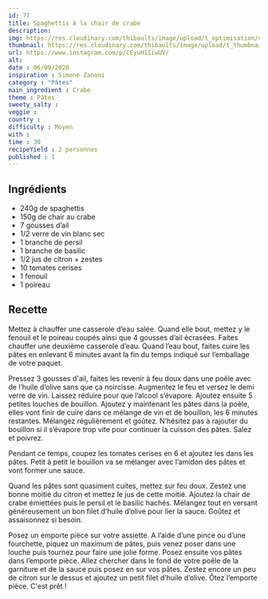 ```yaml
---
id: 77
title: Spaghettis à la chair de crabe
description: 
img: https://res.cloudinary.com/thibaults/image/upload/t_optimisation/v1600456341/Recipes/20200906_pates_crabe.jpg
thumbnail: https://res.cloudinary.com/thibaults/image/upload/t_thumbnail_josie/v1600456341/Recipes/20200906_pates_crabe.jpg
url: https://www.instagram.com/p/CEyuH1IiwUV/
alt: 
date : 06/09/2020
inspiration : Simone Zanoni
category : "Pâtes"
main_ingredient : Crabe
theme : Pâtes
sweety_salty : 
veggie : 
country :
difficulty : Moyen
with : 
time : 30
recipeYield : 2 personnes
published : 1
---
```


## Ingrédients
 - 240g de spaghettis
 - 150g de chair au crabe
 - 7 gousses d’ail
 - 1/2 verre de vin blanc sec
 - 1 branche de persil
 - 1 branche de basilic
 - 1/2 jus de citron + zestes
 - 10 tomates cerises
 - 1 fenouil
 - 1 poireau

## Recette
Mettez à chauffer une casserole d’eau salée. Quand elle bout, mettez y le fenouil et le poireau coupés ainsi que 4 gousses d’ail écrasées. Faites chauffer une deuxième casserole d’eau. Quand l’eau bout, faites cuire les pâtes en enlevant 6 minutes avant la fin du temps indiqué sur l’emballage de votre paquet.

Pressez 3 gousses d'ail, faites les revenir à feu doux dans une poêle avec de l’huile d’olive sans que ça noircisse. Augmentez le feu et versez le demi verre de vin. Laissez réduire pour que l’alcool s’évapore. Ajoutez ensuite 5 petites louches de bouillon. Ajoutez y maintenant les pâtes dans la poêle, elles vont finir de cuire dans ce mélange de vin et de bouillon, les 6 minutes restantes. Mélangez régulièrement et goûtez. N’hésitez pas à rajouter du bouillon si il s’évapore trop vite pour continuer la cuisson des pâtes. Salez et poivrez.

Pendant ce temps, coupez les tomates cerises en 6 et ajoutez les dans les pâtes. Petit à petit le bouillon va se mélanger avec l’amidon des pâtes et vont former une sauce.

Quand les pâtes sont quasiment cuites, mettez sur feu doux. Zestez une bonne moitié du citron et mettez le jus de cette moitié. Ajoutez la chair de crabe émiettées puis le persil et le basilic hachés. Mélangez tout en versant généreusement un bon filet d’huile d’olive pour lier la sauce. Goûtez et assaisonnez si besoin.

Posez un emporte pièce sur votre assiette. A l’aide d’une pince ou d’une fourchette, piquez un maximum de pâtes, puis venez poser dans une louche puis tournez pour faire une jolie forme. Posez ensuite vos pâtes dans l’emporte pièce. Allez chercher dans le fond de votre poêle de la garniture et de la sauce puis posez en sur vos pâtes. Zestez encore un peu de citron sur le dessus et ajoutez un petit filet d’huile d’olive. Ôtez l’emporte pièce. C'est prêt !